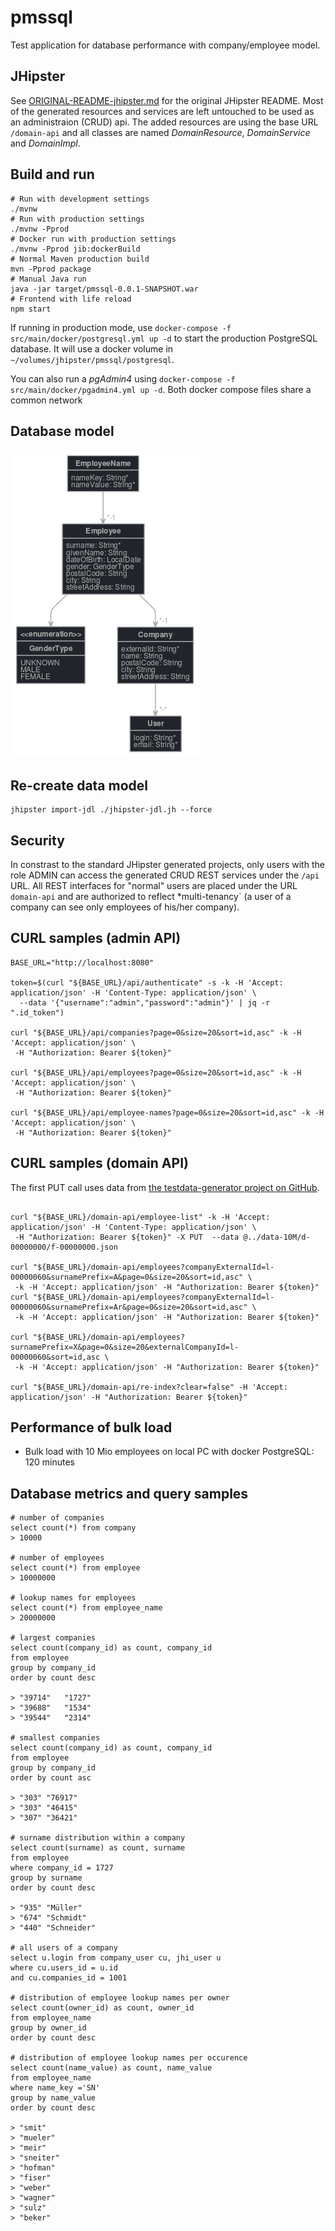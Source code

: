 # pmssql

Test application for database performance with company/employee model.

## JHipster

See [ORIGINAL-README-jhipster.md](ORIGINAL-README-jhipster.md) for the original JHipster README.
Most of the generated resources and services are left untouched to be used as an administraion (CRUD) api.
The added resources are using the base URL `/domain-api` and all classes are named _<Entity>DomainResource_,
_<Entity>DomainService_ and _<Entity>DomainImpl_.

## Build and run

```
# Run with development settings
./mvnw
# Run with production settings
./mvnw -Pprod
# Docker run with production settings
./mvnw -Pprod jib:dockerBuild
# Normal Maven production build
mvn -Pprod package
# Manual Java run
java -jar target/pmssql-0.0.1-SNAPSHOT.war
# Frontend with life reload
npm start
```

If running in production mode, use `docker-compose -f src/main/docker/postgresql.yml up -d` to start the
production PostgreSQL database. It will use a docker volume in `~/volumes/jhipster/pmssql/postgresql`.

You can also run a _pgAdmin4_ using `docker-compose -f src/main/docker/pgadmin4.yml up -d`.
Both docker compose files share a common network

## Database model

![Data Model](jhipster-jdl.png 'Data Model')

## Re-create data model

```
jhipster import-jdl ./jhipster-jdl.jh --force
```

## Security

In constrast to the standard JHipster generated projects, only users with the role ADMIN can access the
generated CRUD REST services under the `/api` URL. All REST interfaces for "normal" users are placed
under the URL `domain-api` and are authorized to reflect \*multi-tenancy` (a user of a company can see
only employees of his/her company).

## CURL samples (admin API)

```
BASE_URL="http://localhost:8080"

token=$(curl "${BASE_URL}/api/authenticate" -s -k -H 'Accept: application/json' -H 'Content-Type: application/json' \
  --data '{"username":"admin","password":"admin"}' | jq -r ".id_token")

curl "${BASE_URL}/api/companies?page=0&size=20&sort=id,asc" -k -H 'Accept: application/json' \
 -H "Authorization: Bearer ${token}"

curl "${BASE_URL}/api/employees?page=0&size=20&sort=id,asc" -k -H 'Accept: application/json' \
 -H "Authorization: Bearer ${token}"

curl "${BASE_URL}/api/employee-names?page=0&size=20&sort=id,asc" -k -H 'Accept: application/json' \
 -H "Authorization: Bearer ${token}"
```

## CURL samples (domain API)

The first PUT call uses data from [the testdata-generator project on GitHub](https://github.com/giraone/testdata-generator).

```

curl "${BASE_URL}/domain-api/employee-list" -k -H 'Accept: application/json' -H 'Content-Type: application/json' \
 -H "Authorization: Bearer ${token}" -X PUT  --data @../data-10M/d-00000000/f-00000000.json

curl "${BASE_URL}/domain-api/employees?companyExternalId=l-00000060&surnamePrefix=A&page=0&size=20&sort=id,asc" \
 -k -H 'Accept: application/json' -H "Authorization: Bearer ${token}"
curl "${BASE_URL}/domain-api/employees?companyExternalId=l-00000060&surnamePrefix=Ar&page=0&size=20&sort=id,asc" \
 -k -H 'Accept: application/json' -H "Authorization: Bearer ${token}"

curl "${BASE_URL}/domain-api/employees?surnamePrefix=X&page=0&size=20&externalCompanyId=l-00000060&sort=id,asc \
 -k -H 'Accept: application/json' -H "Authorization: Bearer ${token}"

curl "${BASE_URL}/domain-api/re-index?clear=false" -H 'Accept: application/json' -H "Authorization: Bearer ${token}"
```

## Performance of bulk load

-   Bulk load with 10 Mio employees on local PC with docker PostgreSQL: 120 minutes

## Database metrics and query samples

```
# number of companies
select count(*) from company
> 10000

# number of employees
select count(*) from employee
> 10000000

# lookup names for employees
select count(*) from employee_name
> 20000000

# largest companies
select count(company_id) as count, company_id
from employee
group by company_id
order by count desc

> "39714"	"1727"
> "39688"	"1534"
> "39544"	"2314"

# smallest companies
select count(company_id) as count, company_id
from employee
group by company_id
order by count asc

> "303"	"76917"
> "303"	"46415"
> "307"	"36421"

# surname distribution within a company
select count(surname) as count, surname
from employee
where company_id = 1727
group by surname
order by count desc

> "935"	"Müller"
> "674"	"Schmidt"
> "440"	"Schneider"

# all users of a company
select u.login from company_user cu, jhi_user u
where cu.users_id = u.id
and cu.companies_id = 1001

# distribution of employee lookup names per owner
select count(owner_id) as count, owner_id
from employee_name
group by owner_id
order by count desc

# distribution of employee lookup names per occurence
select count(name_value) as count, name_value
from employee_name
where name_key ='SN'
group by name_value
order by count desc

> "smit"
> "mueler"
> "meir"
> "sneiter"
> "hofman"
> "fiser"
> "weber"
> "wagner"
> "sulz"
> "beker"
```

